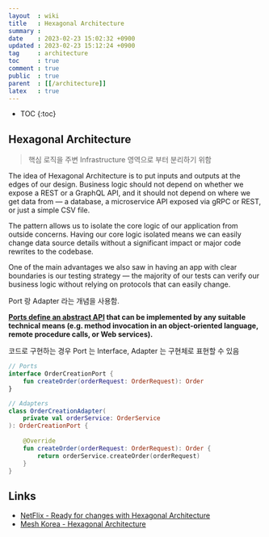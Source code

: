 ```yaml
---
layout  : wiki
title   : Hexagonal Architecture
summary : 
date    : 2023-02-23 15:02:32 +0900
updated : 2023-02-23 15:12:24 +0900
tag     : architecture
toc     : true
comment : true
public  : true
parent  : [[/architecture]]
latex   : true
---
```

* TOC
{:toc}

## Hexagonal Architecture

> 핵심 로직을 주변 Infrastructure 영역으로 부터 분리하기 위함

The idea of Hexagonal Architecture is to put inputs and outputs at the edges of our design. Business logic should not depend on whether we expose a REST or a GraphQL API, and it should not depend on where we get data from — a database, a microservice API exposed via gRPC or REST, or just a simple CSV file.

The pattern allows us to isolate the core logic of our application from outside concerns. Having our core logic isolated means we can easily change data source details without a significant impact or major code rewrites to the codebase.

One of the main advantages we also saw in having an app with clear boundaries is our testing strategy — the majority of our tests can verify our business logic without relying on protocols that can easily change.

Port 랑 Adapter 라는 개념을 사용함.

__[Ports define an abstract API](https://en.wikipedia.org/wiki/Hexagonal_architecture_(software)) that can be implemented by any suitable technical means (e.g. method invocation in an object-oriented language, remote procedure calls, or Web services).__

코드로 구현하는 경우 Port 는 Interface, Adapter 는 구현체로 표현할 수 있음

```kotlin
// Ports
interface OrderCreationPort {
    fun createOrder(orderRequest: OrderRequest): Order
}

// Adapters
class OrderCreationAdapter(
    private val orderService: OrderService
): OrderCreationPort {
    
    @Override
    fun createOrder(orderRequest: OrderRequest): Order {
        return orderService.createOrder(orderRequest)
    }
}
```

## Links

- [NetFlix - Ready for changes with Hexagonal Architecture](https://netflixtechblog.com/ready-for-changes-with-hexagonal-architecture-b315ec967749)
- [Mesh Korea - Hexagonal Architecture](https://mesh.dev/20210910-dev-notes-007-hexagonal-architecture/)